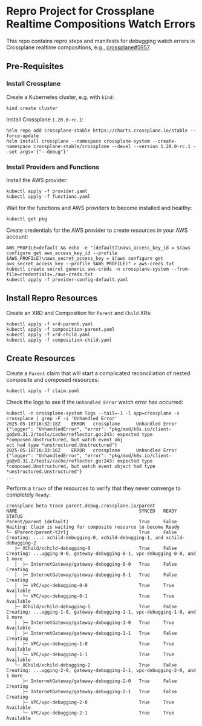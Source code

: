 # Repro Project for Crossplane Realtime Compositions Watch Errors

This repo contains repro steps and manifests for debugging watch errors in Crossplane realtime compositions, e.g., [crossplane#5957](https://github.com/crossplane/crossplane/issues/5957).

## Pre-Requisites

### Install Crossplane

Create a Kubernetes cluster, e.g. with `kind`:
```
kind create cluster
```

Install Crossplane `1.20.0-rc.1`:
```
helm repo add crossplane-stable https://charts.crossplane.io/stable --force-update
helm install crossplane --namespace crossplane-system --create-namespace crossplane-stable/crossplane --devel --version 1.20.0-rc.1 --set args='{"--debug"}'
```

### Install Providers and Functions

Install the AWS provider:
```
kubectl apply -f provider.yaml
kubectl apply -f functions.yaml
```

Wait for the functions and AWS providers to become installed and healthy:
```
kubectl get pkg
```

Create credentials for the AWS provider to create resources in your AWS account:
```
AWS_PROFILE=default && echo -e "[default]\naws_access_key_id = $(aws configure get aws_access_key_id --profile $AWS_PROFILE)\naws_secret_access_key = $(aws configure get aws_secret_access_key --profile $AWS_PROFILE)" > aws-creds.txt
kubectl create secret generic aws-creds -n crossplane-system --from-file=credentials=./aws-creds.txt
kubectl apply -f provider-config-default.yaml
```

## Install Repro Resources

Create an XRD and Composition for `Parent` and `Child` XRs:
```
kubectl apply -f xrd-parent.yaml
kubectl apply -f composition-parent.yaml
kubectl apply -f xrd-child.yaml
kubectl apply -f composition-child.yaml
```

## Create Resources

Create a `Parent` claim that will start a complicated reconciliation of nested composite and composed resources:
```
kubectl apply -f claim.yaml
```

Check the logs to see if the `Unhandled Error` watch error has occurred:
```
kubectl -n crossplane-system logs --tail=-1 -l app=crossplane -c crossplane | grep -F -i 'Unhandled Error'
2025-05-18T16:32:18Z    ERROR   crossplane      Unhandled Error {"logger": "UnhandledError", "error": "pkg/mod/k8s.io/client-go@v0.31.2/tools/cache/reflector.go:243: expected type *composed.Unstructured, but watch event obj
ect had type *unstructured.Unstructured"}
2025-05-18T16:33:16Z    ERROR   crossplane      Unhandled Error {"logger": "UnhandledError", "error": "pkg/mod/k8s.io/client-go@v0.31.2/tools/cache/reflector.go:243: expected type *composed.Unstructured, but watch event object had type *unstructured.Unstructured"}
...
```

Perform a `trace` of the resources to verify that they never converge to completely `Ready`:
```
crossplane beta trace parent.debug.crossplane.io/parent
NAME                                             SYNCED   READY   STATUS
Parent/parent (default)                          True     False   Waiting: Claim is waiting for composite resource to become Ready
└─ XParent/parent-t2rlj                          True     False   Creating: ...: xchild-debugging-0, xchild-debugging-1, and xchild-debugging-2
   ├─ XChild/xchild-debugging-0                  True     False   Creating: ...ugging-0-0, gateway-debugging-0-1, vpc-debugging-0-0, and 1 more
   │  ├─ InternetGateway/gateway-debugging-0-0   True     False   Creating
   │  ├─ InternetGateway/gateway-debugging-0-1   True     False   Creating
   │  ├─ VPC/vpc-debugging-0-0                   True     True    Available
   │  └─ VPC/vpc-debugging-0-1                   True     True    Available
   ├─ XChild/xchild-debugging-1                  True     False   Creating: ...ugging-1-0, gateway-debugging-1-1, vpc-debugging-1-0, and 1 more
   │  ├─ InternetGateway/gateway-debugging-1-0   True     True    Available
   │  ├─ InternetGateway/gateway-debugging-1-1   True     False   Creating
   │  ├─ VPC/vpc-debugging-1-0                   True     True    Available
   │  └─ VPC/vpc-debugging-1-1                   True     True    Available
   └─ XChild/xchild-debugging-2                  True     False   Creating: ...ugging-2-0, gateway-debugging-2-1, vpc-debugging-2-0, and 1 more
      ├─ InternetGateway/gateway-debugging-2-0   True     False   Creating
      ├─ InternetGateway/gateway-debugging-2-1   True     False   Creating
      ├─ VPC/vpc-debugging-2-0                   True     True    Available
      └─ VPC/vpc-debugging-2-1                   True     True    Available
```
